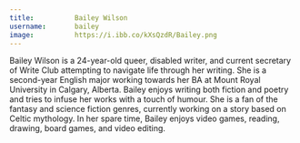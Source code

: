 ```yaml
---
title:          Bailey Wilson
username:       bailey
image:          https://i.ibb.co/kXsQzdR/Bailey.png
---
```


Bailey Wilson is a 24-year-old queer, disabled writer, and current secretary of Write Club attempting to navigate life through her writing. She is a second-year English major working towards her BA at Mount Royal University in Calgary, Alberta. Bailey enjoys writing both fiction and poetry and tries to infuse her works with a touch of humour. She is a fan of the fantasy and science fiction genres, currently working on a story based on Celtic mythology. In her spare time, Bailey enjoys video games, reading, drawing, board games, and video editing.
